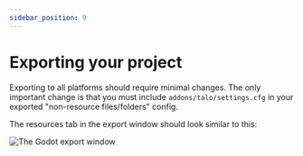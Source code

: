 ```yaml
---
sidebar_position: 9
---
```


# Exporting your project

Exporting to all platforms should require minimal changes. The only important change is that you must include `addons/talo/settings.cfg` in your exported "non-resource files/folders" config.

The resources tab in the export window should look similar to this:

![The Godot export window](/img/godot_export.png)

